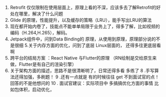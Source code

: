 1. Retrofit 仅仅限制在使用层面上，原理上看的不深，应该多去了解Retrofit的好处在哪里，解决了什么问题
2. Glide 的原理，性能提升，以及缓存的策略（LRU），能手写出LRU的算法
3. 现在都开始内卷了，技能点不能单单局限于业务上了，得多了解，比如视频的编码（H.264,H.265），解码。
4. Jetpack组件中，问到Data Binding的 原理，从使用到原理，原理部分说的不是很细
5.关于内存方面的优化，问到了底层 Linux层面的， 还得多往更底层看啊
6. 跨平台的结局方案 ：React Native 与Flutter的原理 （RN绘制是交给原生来做，Flutter是有自己的渲染引擎）
7. 关于架构方面的描述，思路不是很清晰明了，日常还得多看 多练了
8 .手写算法还得加强，多刷题！
9 .还有一点就是 有的时候往往 get 不到面试官的点！回答的不是他想问的
10 . 面试官建议：实际项目中 多搞搞优化方面的事情 比如包体积，启动优化，